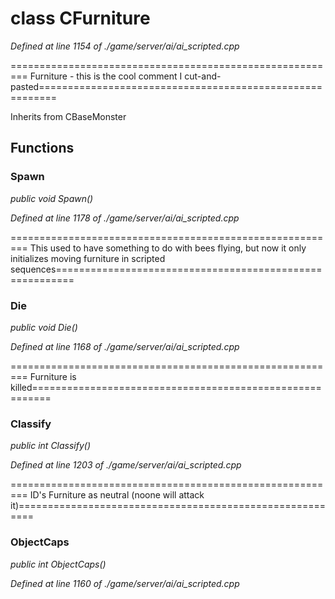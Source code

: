 # class CFurniture

*Defined at line 1154 of ./game/server/ai/ai_scripted.cpp*

========================================================= Furniture - this is the cool comment I cut-and-pasted=========================================================



Inherits from CBaseMonster



## Functions

### Spawn

*public void Spawn()*

*Defined at line 1178 of ./game/server/ai/ai_scripted.cpp*

========================================================= This used to have something to do with bees flying, but  now it only initializes moving furniture in scripted sequences=========================================================

### Die

*public void Die()*

*Defined at line 1168 of ./game/server/ai/ai_scripted.cpp*

========================================================= Furniture is killed=========================================================

### Classify

*public int Classify()*

*Defined at line 1203 of ./game/server/ai/ai_scripted.cpp*

========================================================= ID's Furniture as neutral (noone will attack it)=========================================================

### ObjectCaps

*public int ObjectCaps()*

*Defined at line 1160 of ./game/server/ai/ai_scripted.cpp*




